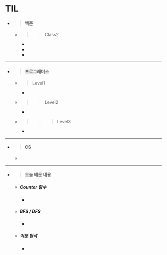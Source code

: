 # TIL

- > #### **백준**
  - > > Class2
    -
    -
    -

---

- > #### **프로그래머스**
  - > Level1
    -
  - > > Level2
    -
  - > > > Level3
    -

---

- > #### **CS**
  -

---

- > #### **오늘 배운 내용**
  - ##### Counter 함수
    -
  - ##### BFS / DFS
    -
  - ##### 이분 탐색
    -
